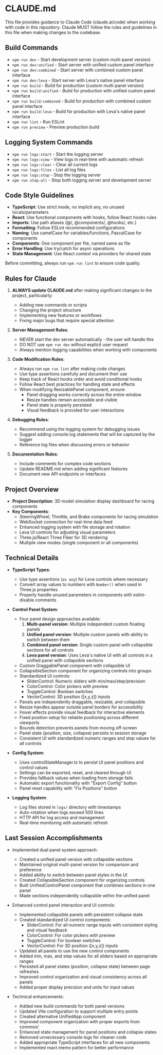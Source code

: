 # CLAUDE.md

This file provides guidance to Claude Code (claude.ai/code) when working with code in this repository. Claude MUST follow the rules and guidelines in this file when making changes to the codebase.

## Build Commands
- `npm run dev` - Start development server (custom multi-panel version)
- `npm run dev:unified` - Start server with unified custom panel interface
- `npm run dev:combined` - Start server with combined custom panel interface
- `npm run dev:leva` - Start server with Leva's native panel interface
- `npm run build` - Build for production (custom multi-panel version)
- `npm run build:unified` - Build for production with unified custom panel interface
- `npm run build:combined` - Build for production with combined custom panel interface
- `npm run build:leva` - Build for production with Leva's native panel interface
- `npm run lint` - Run ESLint
- `npm run preview` - Preview production build

## Logging System Commands
- `npm run logs:start` - Start the logging server
- `npm run logs:view` - View logs in real-time with automatic refresh
- `npm run logs:clear` - Clear all current logs
- `npm run logs:files` - List all log files
- `npm run logs:stop` - Stop the logging server
- `npm run stop-all` - Stop both logging server and development server

## Code Style Guidelines
- **TypeScript**: Use strict mode, no implicit any, no unused locals/parameters
- **React**: Use functional components with hooks, follow React hooks rules
- **Imports**: Use path aliases (@/, @components/, @hooks/, etc.)
- **Formatting**: Follow ESLint recommended configurations
- **Naming**: Use camelCase for variables/functions, PascalCase for components
- **Components**: One component per file, named same as file
- **Error Handling**: Use try/catch for async operations
- **State Management**: Use React context via providers for shared state

Before committing, always run `npm run lint` to ensure code quality.

## Rules for Claude

1. **ALWAYS update CLAUDE.md** after making significant changes to the project, particularly:
   - Adding new commands or scripts
   - Changing the project structure
   - Implementing new features or workflows
   - Fixing major bugs that require special attention

2. **Server Management Rules**:
   - NEVER start the dev server automatically - the user will handle this
   - DO NOT use `npm run dev` without explicit user request
   - Always mention logging capabilities when working with components

3. **Code Modification Rules**:
   - Always run `npm run lint` after making code changes
   - Use type assertions carefully and document their use
   - Keep track of React hooks order and avoid conditional hooks
   - Follow React best practices for handling state and effects
   - When modifying ResizablePanel component, ensure:
     - Panel dragging works correctly across the entire window
     - Resize handles remain accessible and visible
     - Panel state is properly persisted
     - Visual feedback is provided for user interactions

4. **Debugging Rules**:
   - Recommend using the logging system for debugging issues
   - Suggest adding console.log statements that will be captured by the logger
   - Reference log files when discussing errors or behavior

5. **Documentation Rules**:
   - Include comments for complex code sections
   - Update README.md when adding significant features
   - Document new API endpoints or interfaces

## Project Overview

- **Project Description**: 3D model simulation display dashboard for racing components
- **Key Components**: 
  - SteeringWheel, Throttle, and Brake components for racing simulation
  - WebSocket connection for real-time data feed
  - Enhanced logging system with file storage and rotation
  - Leva UI controls for adjusting visual parameters
  - Three.js/React Three Fiber for 3D rendering
  - Multiple view modes (single component or all components)

## Technical Details

- **TypeScript Types**: 
  - Use type assertions (`as any`) for Leva controls where necessary
  - Convert array values to numbers with `Number()` when used in Three.js properties
  - Properly handle unused parameters in components with eslint-disable comments

- **Control Panel System**:
  - Four panel design approaches available:
    1. **Multi-panel version**: Multiple independent custom floating panels
    2. **Unified panel version**: Multiple custom panels with ability to switch between them
    3. **Combined panel version**: Single custom panel with collapsible sections for all controls
    4. **Leva panel version**: Uses Leva's native UI with all controls in a unified panel with collapsible sections
  - Custom DraggablePanel component with collapsible UI
  - CollapsibleSection component for organizing controls into groups
  - Standardized UI controls:
    - SliderControl: Numeric sliders with min/max/step/precision
    - ColorControl: Color pickers with preview
    - ToggleControl: Boolean switches
    - VectorControl: 3D position ([x,y,z]) inputs
  - Panels are independently draggable, resizable, and collapsible
  - Resize handles appear outside panel borders for accessibility
  - Hover effects provide visual feedback for interactive elements
  - Fixed position setup for reliable positioning across different viewports
  - Bounds detection prevents panels from moving off-screen
  - Panel state (position, size, collapse) persists in session storage
  - Consistent UI with standardized numeric ranges and step values for all controls

- **Config System**:
  - Uses controlStateManager.ts to persist UI panel positions and control values
  - Settings can be exported, reset, and cleared through UI
  - Provides fallback values when loading from storage fails
  - Automatic export functionality with "Export Config" button
  - Panel reset capability with "Fix Positions" button

- **Logging System**:
  - Log files stored in `logs/` directory with timestamps
  - Auto-rotation when logs exceed 500 lines
  - HTTP API for log access and management
  - Real-time monitoring with automatic refresh

## Last Session Accomplishments

- Implemented dual panel system approach:
  - Created a unified panel version with collapsible sections
  - Maintained original multi-panel version for comparison and preference
  - Added ability to switch between panel styles in the UI
  - Created CollapsibleSection component for organizing controls
  - Built UnifiedControlPanel component that combines sections in one panel
  - Made sections independently collapsible within the unified panel

- Enhanced control panel interaction and UI controls:
  - Implemented collapsible panels with persistent collapse state
  - Created standardized UI control components:
    - SliderControl: For all numeric range inputs with consistent styling and visual feedback
    - ColorControl: For color pickers with preview
    - ToggleControl: For boolean switches
    - VectorControl: For 3D position ([x,y,z]) inputs
  - Updated all panels to use the new control components
  - Added min, max, and step values for all sliders based on appropriate ranges
  - Persisted all panel states (position, collapse state) between page refreshes
  - Improved control organization and visual consistency across all panels
  - Added proper display precision and units for input values

- Technical enhancements:
  - Added new build commands for both panel versions
  - Updated Vite configuration to support multiple entry points
  - Created alternative UnifiedApp component
  - Improved component organization with proper exports from common/
  - Enhanced state management for panel positions and collapse states
  - Removed unnecessary console logs for cleaner code
  - Added appropriate TypeScript interfaces for all new components
  - Implemented react memo pattern for better performance
